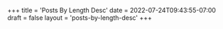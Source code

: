 +++
title = 'Posts By Length Desc'
date = 2022-07-24T09:43:55-07:00
draft = false
layout = 'posts-by-length-desc'
+++

